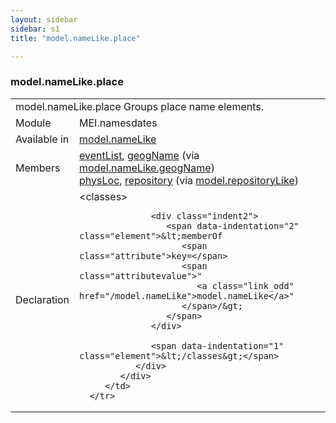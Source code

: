 ```yaml
---
layout: sidebar
sidebar: s1
title: "model.nameLike.place"

---
```


<div class="classSpec model">
   <h3 id="model.nameLike.place">model.nameLike.place</h3>
   <table class="wovenodd">
      <tr>
         <td colspan="2" class="wovenodd-col2">
            <span class="label">model.nameLike.place</span> Groups place name elements.
         </td>
      </tr>
      <tr>
         <td class="wovenodd-col1">
            <span class="label" lang="en">Module</span>
         </td>
         <td class="wovenodd-col2">MEI.namesdates</td>
      </tr>
      <tr>
         <td class="wovenodd-col1">
            <span class="label" lang="en">Available in</span>
         </td>
         <td class="wovenodd-col2">
            <div class="parent">
               <div>
                  <a class="link_odd_classSpec" href="/v3/model.nameLike">model.nameLike</a>
               </div>
            </div>
         </td>
      </tr>
      <tr>
         <td class="wovenodd-col1">
            <span class="label" lang="en">Members</span>
         </td>
         <td class="wovenodd-col2">
            <div class="parent">
               <div>
                  <a class="link_odd_elementSpec" href="/v3/eventList">eventList</a>, 
                  <a class="link_odd_elementSpec" href="/v3/geogName">geogName</a>
                  <span> (via 
                     <a class="link_odd_classSpec" href="/v3/model.nameLike.geogName">model.nameLike.geogName</a>)
                  </span>
               </div>
               <div>
                  <a class="link_odd_elementSpec" href="/v3/physLoc">physLoc</a>, 
                  <a class="link_odd_elementSpec" href="/v3/repository">repository</a>
                  <span> (via 
                     <a class="link_odd_classSpec" href="/v3/model.repositoryLike">model.repositoryLike</a>)
                  </span>
               </div>
            </div>
         </td>
      </tr>
      <tr>
         <td class="wovenodd-col1">
            <span class="label" lang="en">Declaration</span>
         </td>
         <td class="wovenodd-col2">
            <div xml:space="preserve" class="pre">
               <div class="indent1">
                  <span data-indentation="1" class="element">&lt;classes&gt;</span>
                  
                  <div class="indent2">
                     <span data-indentation="2" class="element">&lt;memberOf 
                        <span class="attribute">key=</span>
                        <span class="attributevalue">"
                           <a class="link_odd" href="/model.nameLike">model.nameLike</a>"
                        </span>/&gt;
                     </span>
                  </div>
                  
                  <span data-indentation="1" class="element">&lt;/classes&gt;</span>
               </div>
            </div>
         </td>
      </tr>
   </table>
</div>